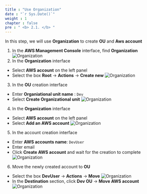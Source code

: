 ```yaml
---
title : "Use Organization"
date : "`r Sys.Date()`"
weight : 1
chapter : false
pre : " <b> 2.1. </b> "
---
```

In this step, we will use **Organization** to create **OU** and **Aws account**

1. In the **AWS Management Console** interface, find **Organization**
![**Organization**](/images/2.prepare/2.1.8.png)
2. In the **Organization** interface
* Select **AWS account** on the left panel
* Select the box **Root** -> **Actions** -> **Create new**
![**Organization**](/images/2.prepare/2.1.1.png)
3. In the **OU** creation interface
* Enter **Organiational unit name** : ``Dev``
* Select **Create Organizational unit**
![**Organization**](/images/2.prepare/2.1.2.png)
4. In the **Organization** interface
* Select **AWS account** on the left panel
* Select **Add an AWS account**
![**Organization**](/images/2.prepare/2.1.3.png)
5. In the account creation interface
* Enter **AWS accounts name**: ```DevUser```
* Enter email
* Click **Create AWS account** and wait for the creation to complete
![**Organization**](/images/2.prepare/2.1.4.png)
6. Move the newly created account to **OU**
* Select the box **DevUser** -> **Actions** -> **Move**
![**Organization**](/images/2.prepare/2.1.6.png)
* In the **Destination** section, click **Dev OU** -> **Move AWS account**
![**Organization**](/images/2.prepare/2.1.7.png)